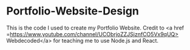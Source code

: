 # Portfolio-Website-Design
This is the code I used to create my Portfolio Website. Credit to &lt;a href =https://www.youtube.com/channel/UCObrjoZZJSjznfCO5Vx9qUQ> Webdecoded&lt;/a> for teaching me to use Node.js and React.
